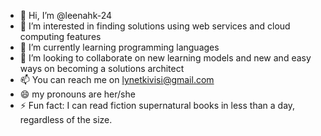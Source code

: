 - 👋 Hi, I’m @leenahk-24
- 👀 I’m interested in finding solutions using web services and cloud computing features
- 🌱 I’m currently learning programming languages
- 💞️ I’m looking to collaborate on new learning models and new and easy ways on becoming a solutions architect
- 📫 You can reach me on lynetkivisi@gmail.com
- 😄 my pronouns are her/she
- ⚡ Fun fact: I can read fiction supernatural books in less than a day, regardless of the size.

<!---
leenahk-24/leenahk-24 is a ✨ special ✨ repository because its `README.md` (this file) appears on your GitHub profile.
You can click the Preview link to take a look at your changes.
--->
